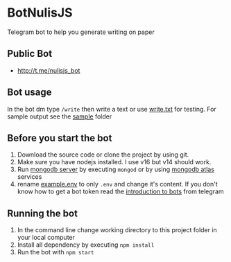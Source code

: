 # BotNulisJS
Telegram bot to help you generate writing on paper

## Public Bot
- http://t.me/nulisjs_bot

## Bot usage
In the bot dm type `/write` then write a text or use
[write.txt](./sample/write.txt) for testing.
For sample output see the [sample](./sample) folder

## Before you start the bot
1. Download the source code or clone the project by using git.
2. Make sure you have nodejs installed. I use v16 but v14 should work.
3. Run [mongodb server][mongodb_server] by executing `mongod` or by using [mongodb atlas][mongo_atlas] services
4. rename [example.env](./example.env) to only `.env` and change it's content. If you don't know how to get a bot token read the [introduction to bots](https://core.telegram.org/bots) from telegram

## Running the bot
1. In the command line change working directory to this project folder in your local computer
2. Install all dependency by executing `npm install`
3. Run the bot with `npm start`

[mongodb_server]: https://www.mongodb.com/try/download/community
[mongo_atlas]: https://www.mongodb.com/atlas
